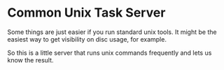 # Common Unix Task Server

Some things are just easier if you run standard unix tools. It might
be the easiest way to get visibility on disc usage, for example.

So this is a little server that runs unix commands frequently and lets
us know the result.
